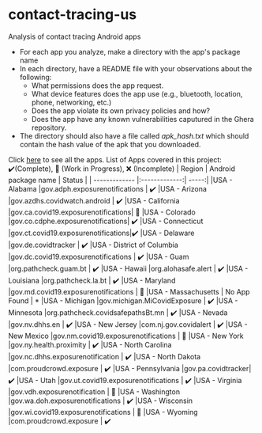 # contact-tracing-us
Analysis of contact tracing Android apps


- For each app you analyze, make a directory with the app's package name
- In each directory, have a README file with your observations about the following:
  - What permissions does the app request.
  - What device features does the app use (e.g., bluetooth, location, phone, networking, etc.)
  - Does the app violate its own privacy policies and how?
  - Does the app have any known vulnerabilities caputured in the Ghera repository.
- The directory should also have a file called *apk_hash.txt* which should contain the hash value of the apk that you downloaded. 

Click [here](https://developers.google.com/android/exposure-notifications/apps) to see all the apps.
List of Apps covered in this project: 
✔️(Complete), 🚧 (Work in Progress), ❌ (Incomplete)
| Region        | Android package name | Status  |
| ------------- |:-------------:| -----:|
|USA - Alabama	|gov.adph.exposurenotifications | ✔️
|USA - Arizona	|gov.azdhs.covidwatch.android | ✔️
|USA - California	|gov.ca.covid19.exposurenotifications| 🚧
|USA - Colorado	|gov.co.cdphe.exposurenotifications| ✔️
|USA - Connecticut	|gov.ct.covid19.exposurenotifications|✔️
|USA - Delaware	|gov.de.covidtracker | ✔️
|USA - District of Columbia	|gov.dc.covid19.exposurenotifications | ✔️
|USA - Guam	|org.pathcheck.guam.bt | ✔️
|USA - Hawaii	|org.alohasafe.alert | ✔️
|USA - Louisiana	|org.pathcheck.la.bt | ✔️
|USA - Maryland	|gov.md.covid19.exposurenotifications | 🚧
|USA - Massachusetts	| No App Found | *
|USA - Michigan	|gov.michigan.MiCovidExposure | ✔️
|USA - Minnesota	|org.pathcheck.covidsafepathsBt.mn | ✔️
|USA - Nevada	|gov.nv.dhhs.en | ✔️
|USA - New Jersey	|com.nj.gov.covidalert | ✔️
|USA - New Mexico	|gov.nm.covid19.exposurenotifications | 🚧
|USA - New York	|gov.ny.health.proximity | ✔️
|USA - North Carolina	|gov.nc.dhhs.exposurenotification | ✔️
|USA - North Dakota	|com.proudcrowd.exposure | ✔️
|USA - Pennsylvania	|gov.pa.covidtracker| ✔️
|USA - Utah	|gov.ut.covid19.exposurenotifications | ✔️
|USA - Virginia	|gov.vdh.exposurenotification | 🚧
|USA - Washington	|gov.wa.doh.exposurenotifications | ✔️
|USA - Wisconsin	|gov.wi.covid19.exposurenotifications | 🚧
|USA - Wyoming	|com.proudcrowd.exposure | ✔️
